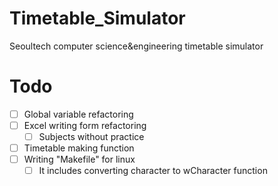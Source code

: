 # Timetable_Simulator
 Seoultech computer science&engineering timetable simulator

# Todo
 - [ ] Global variable refactoring
 - [ ] Excel writing form refactoring
   - [ ] Subjects without practice
 - [ ] Timetable making function
 - [ ] Writing "Makefile" for linux
   - [ ] It includes converting character to wCharacter function
